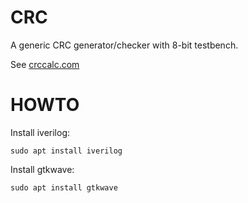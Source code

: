 # CRC

A generic CRC generator/checker with 8-bit testbench.

See [crccalc.com](https://crccalc.com)

# HOWTO

Install iverilog:

	sudo apt install iverilog

Install gtkwave:

	sudo apt install gtkwave
